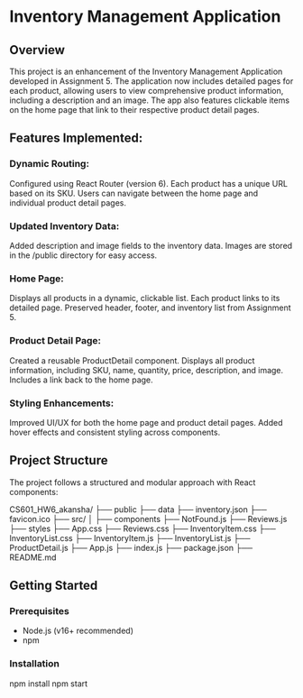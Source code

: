 # Inventory Management Application

## Overview

This project is an enhancement of the Inventory Management Application developed in Assignment 5. The application now includes detailed pages for each product, allowing users to view comprehensive product information, including a description and an image. The app also features clickable items on the home page that link to their respective product detail pages.

## Features Implemented:

### Dynamic Routing:

Configured using React Router (version 6).
Each product has a unique URL based on its SKU.
Users can navigate between the home page and individual product detail pages.

### Updated Inventory Data:

Added description and image fields to the inventory data.
Images are stored in the /public directory for easy access.

### Home Page:

Displays all products in a dynamic, clickable list.
Each product links to its detailed page.
Preserved header, footer, and inventory list from Assignment 5.

### Product Detail Page:

Created a reusable ProductDetail component.
Displays all product information, including SKU, name, quantity, price, description, and image.
Includes a link back to the home page.

### Styling Enhancements:

Improved UI/UX for both the home page and product detail pages.
Added hover effects and consistent styling across components.

## Project Structure

The project follows a structured and modular approach with React components:

CS601_HW6_akansha/ 
├── public
    ├── data
        ├── inventory.json 
    ├── favicon.ico 
├── src/ │ 
    ├── components
        ├── NotFound.js
        ├── Reviews.js
    ├── styles
        ├── App.css
        ├── Reviews.css
        ├── InventoryItem.css
        ├── InventoryList.css
    ├── InventoryItem.js
    ├── InventoryList.js
    ├── ProductDetail.js
    ├── App.js
    ├── index.js
├── package.json 
├── README.md


## Getting Started

### Prerequisites

- Node.js (v16+ recommended)
- npm

### Installation

npm install
npm start

